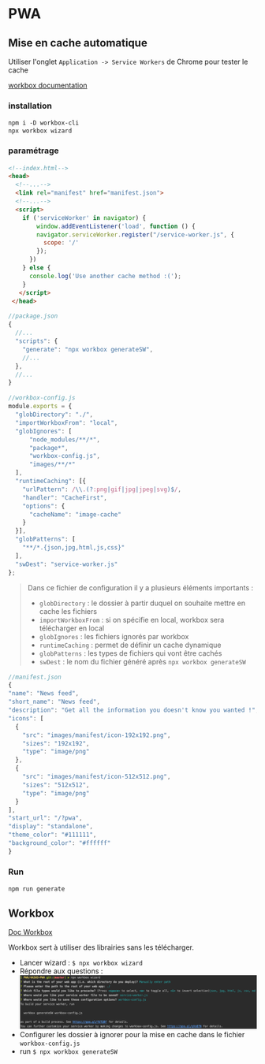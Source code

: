 # PWA 

## Mise en cache automatique

Utiliser l'onglet `Application -> Service Workers` de Chrome pour tester le cache 

[workbox documentation](https://developers.google.com/web/tools/workbox/)

### installation

```
npm i -D workbox-cli
npx workbox wizard
```

### paramétrage

```html
<!--index.html-->
<head>
  <!--...-->
  <link rel="manifest" href="manifest.json">
  <!--...-->
  <script>  
    if ('serviceWorker' in navigator) {  
        window.addEventListener('load', function () {  
        navigator.serviceWorker.register("/service-worker.js", {  
          scope: '/'  
        });  
      }) 
    } else {  
      console.log('Use another cache method :(');  
    }
   </script>
 </head>
```

```js
//package.json
{
  //...
  "scripts": {  
    "generate": "npx workbox generateSW",
    //...
  },
  //...
}
```

```js
//workbox-config.js
module.exports = {  
  "globDirectory": "./",  
  "importWorkboxFrom": "local",  
  "globIgnores": [  
      "node_modules/**/*",  
      "package*",  
      "workbox-config.js",  
      "images/**/*"  
  ],
  "runtimeCaching": [{  
    "urlPattern": /\\.(?:png|gif|jpg|jpeg|svg)$/,  
    "handler": "CacheFirst",  
    "options": {  
      "cacheName": "image-cache"  
    }  
  }],
  "globPatterns": [  
    "**/*.{json,jpg,html,js,css}"  
  ],  
  "swDest": "service-worker.js"  
};
```
> Dans ce fichier de configuration il y a plusieurs éléments importants : 
> 
> - `globDirectory` : le dossier à partir duquel on souhaite mettre en cache les fichiers
> - `importWorkboxFrom` : si on spécifie en local, workbox sera télécharger en local
> - `globIgnores` : les fichiers ignorés par workbox
> - `runtimeCaching` : permet de définir un cache dynamique
> - `globPatterns` : les types de fichiers qui vont être cachés
> - `swDest` : le nom du fichier généré après `npx workbox generateSW`


```js
//manifest.json
{  
"name": "News feed",  
"short_name": "News feed",  
"description": "Get all the information you doesn't know you wanted !",  
"icons": [  
  {  
    "src": "images/manifest/icon-192x192.png",  
    "sizes": "192x192",  
    "type": "image/png"  
  },  
  {  
    "src": "images/manifest/icon-512x512.png",  
    "sizes": "512x512",  
    "type": "image/png"  
  }  
],  
"start_url": "/?pwa",  
"display": "standalone",  
"theme_color": "#111111",  
"background_color": "#ffffff"  
}
```


### Run

```
npm run generate
```


## Workbox

[Doc Workbox](https://developers.google.com/web/tools/workbox/)

Workbox sert à utiliser des librairies sans les télécharger.

- Lancer wizard : `$ npx workbox wizard`
- Répondre aux questions : 
![alt text](images/npx_workbox_wizard.png)
- Configurer les dossier à ignorer pour la mise en cache dans le fichier `workbox-config.js`
- run `$ npx workbox generateSW`